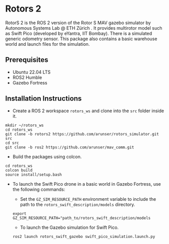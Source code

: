 # Rotors 2

RotorS 2 is the ROS 2 version of the Rotor S MAV gazebo simulator by Autonomous Systems Lab @ ETH Zürich . It provides multirotor model such as Swift Pico (developed by eYantra, IIT Bombay). There is a simulated generic odometry sensor. This package also contains a basic warehouse world and launch files for the simulation.

## Prerequisites

- Ubuntu 22.04 LTS
- ROS2 Humble
- Gazebo Fortress

<h2>Installation Instructions</h2>

- Create a ROS 2 workspace `rotors_ws` and clone into the `src` folder inside it.

```
mkdir ~/rotors_ws
cd rotors_ws
git clone -b rotors2 https://github.com/arunser/rotors_simulator.git src
cd src
git clone -b ros2 https://github.com/arunser/mav_comm.git
```

- Build the packages using colcon.

```
cd rotors_ws
colcon build
source install/setup.bash
```

- To launch the Swift Pico drone in a basic world in Gazebo Fortress, use the following commands:

    - Set the `GZ_SIM_RESOURCE_PATH` environment variable to include the path to the `rotors_swift_description/models` directory.
    ```
    export GZ_SIM_RESOURCE_PATH="path_to/rotors_swift_description/models
    ```
    - To launch the Gazebo simulation for Swift Pico.

    ```
    ros2 launch rotors_swift_gazebo swift_pico_simulation.launch.py
    ```
